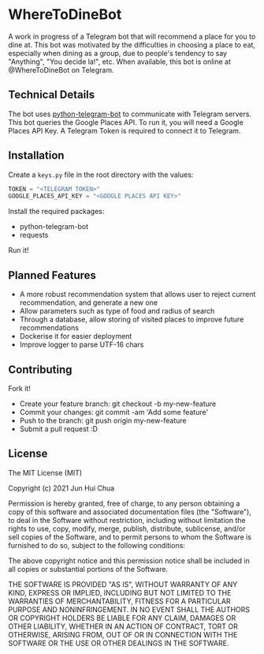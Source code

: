 # WhereToDineBot
A work in progress of a Telegram bot that will recommend a place for you to dine at.
This bot was motivated by the difficulties in choosing a place to eat, especially when dining as a group, due to people's tendency to say "Anything", "You decide la!", etc.
When available, this bot is online at @WhereToDineBot on Telegram.

## Technical Details
The bot uses [python-telegram-bot](https://python-telegram-bot.readthedocs.io/) to communicate with Telegram servers.
This bot queries the Google Places API. To run it, you will need a Google Places API Key.
A Telegram Token is required to connect it to Telegram.

## Installation
Create a `keys.py` file in the root directory with the values:
```python
TOKEN = "<TELEGRAM TOKEN>"
GOOGLE_PLACES_API_KEY = "<GOOGLE PLACES API KEY>"
```
Install the required packages:
- python-telegram-bot
- requests

Run it!

## Planned Features
- A more robust recommendation system that allows user to reject current recommendation, and generate a new one
- Allow parameters such as type of food and radius of search
- Through a database, allow storing of visited places to improve future recommendations
- Dockerise it for easier deployment
- Improve logger to parse UTF-16 chars


## Contributing
Fork it!
- Create your feature branch: git checkout -b my-new-feature
- Commit your changes: git commit -am 'Add some feature'
- Push to the branch: git push origin my-new-feature
- Submit a pull request :D

## License
The MIT License (MIT)

Copyright (c) 2021 Jun Hui Chua

Permission is hereby granted, free of charge, to any person obtaining a copy of this software and associated documentation files (the "Software"), to deal in the Software without restriction, including without limitation the rights to use, copy, modify, merge, publish, distribute, sublicense, and/or sell copies of the Software, and to permit persons to whom the Software is furnished to do so, subject to the following conditions:

The above copyright notice and this permission notice shall be included in all copies or substantial portions of the Software.

THE SOFTWARE IS PROVIDED "AS IS", WITHOUT WARRANTY OF ANY KIND, EXPRESS OR IMPLIED, INCLUDING BUT NOT LIMITED TO THE WARRANTIES OF MERCHANTABILITY, FITNESS FOR A PARTICULAR PURPOSE AND NONINFRINGEMENT. IN NO EVENT SHALL THE AUTHORS OR COPYRIGHT HOLDERS BE LIABLE FOR ANY CLAIM, DAMAGES OR OTHER LIABILITY, WHETHER IN AN ACTION OF CONTRACT, TORT OR OTHERWISE, ARISING FROM, OUT OF OR IN CONNECTION WITH THE SOFTWARE OR THE USE OR OTHER DEALINGS IN THE SOFTWARE.